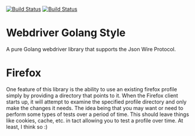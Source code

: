 [![Build Status](https://circleci.com/gh/jduckett/webdriver.png?circle-token=:circle-token)](https://circleci.com/gh/jduckett/webdriver) [![Build Status](https://travis-ci.org/jduckett/webdriver.svg?branch=master)](https://travis-ci.org/jduckett/webdriver)

# Webdriver Golang Style
A pure Golang webdriver library that supports the Json Wire Protocol.

# Firefox
One feature of this library is the ability to use an existing firefox profile simply by providing a directory that points to it.  When the Firefox client starts up, it will attempt to examine the specified profile
directory and only make the changes it needs.  The idea being that you may want or need to perform some types
of tests over a period of time.  This should leave things like cookies, cache, etc. in tact allowing you to test
a profile over time.  At least, I think so :)


